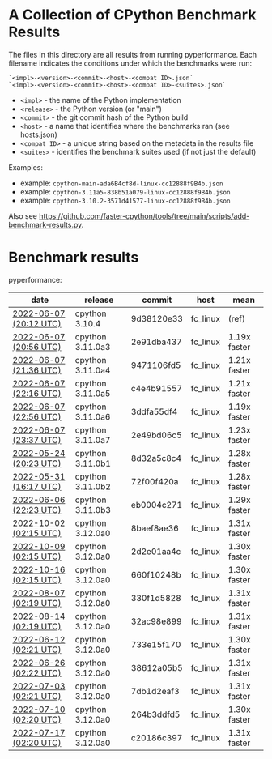 # A Collection of CPython Benchmark Results

The files in this directory are all results from running pyperformance.
Each filename indicates the conditions under which the benchmarks were
run:

    `<impl>-<version>-<commit>-<host>-<compat ID>.json`
    `<impl>-<version>-<commit>-<host>-<compat ID>-<suites>.json`

* `<impl>` - the name of the Python implementation
* `<release>` - the Python version (or "main")
* `<commit>` - the git commit hash of the Python build
* `<host>` - a name that identifies where the benchmarks ran (see hosts.json)
* `<compat ID>` - a unique string based on the metadata in the results file
* `<suites>` - identifies the benchmark suites used (if not just the default)

Examples:

* example: `cpython-main-ada6B4cf8d-linux-cc12888f9B4b.json`
* example: `cpython-3.11a5-838b51a079-linux-cc12888f9B4b.json`
* example: `cpython-3.10.2-3571d41577-linux-cc12888f9B4b.json`

Also see https://github.com/faster-cpython/tools/tree/main/scripts/add-benchmark-results.py.

# Benchmark results

<!-- START results table -->

pyperformance:

|  date | release | commit | host | mean  |
|  --- | --- | --- | --- | ---  |
|  [2022-06-07 (20:12 UTC)](benchmark-results/cpython-3.10.4-9d38120e33-fc_linux-b2cf916db80e-pyperformance.json) | cpython 3.10.4 | 9d38120e33 | fc_linux | (ref)  |
|  [2022-06-07 (20:56 UTC)](benchmark-results/cpython-3.11.0a3-2e91dba437-fc_linux-b2cf916db80e-pyperformance.json) | cpython 3.11.0a3 | 2e91dba437 | fc_linux | 1.19x faster  |
|  [2022-06-07 (21:36 UTC)](benchmark-results/cpython-3.11.0a4-9471106fd5-fc_linux-b2cf916db80e-pyperformance.json) | cpython 3.11.0a4 | 9471106fd5 | fc_linux | 1.21x faster  |
|  [2022-06-07 (22:16 UTC)](benchmark-results/cpython-3.11.0a5-c4e4b91557-fc_linux-b2cf916db80e-pyperformance.json) | cpython 3.11.0a5 | c4e4b91557 | fc_linux | 1.21x faster  |
|  [2022-06-07 (22:56 UTC)](benchmark-results/cpython-3.11.0a6-3ddfa55df4-fc_linux-b2cf916db80e-pyperformance.json) | cpython 3.11.0a6 | 3ddfa55df4 | fc_linux | 1.19x faster  |
|  [2022-06-07 (23:37 UTC)](benchmark-results/cpython-3.11.0a7-2e49bd06c5-fc_linux-b2cf916db80e-pyperformance.json) | cpython 3.11.0a7 | 2e49bd06c5 | fc_linux | 1.23x faster  |
|  [2022-05-24 (20:23 UTC)](benchmark-results/cpython-3.11.0b1-8d32a5c8c4-fc_linux-b2cf916db80e-pyperformance.json) | cpython 3.11.0b1 | 8d32a5c8c4 | fc_linux | 1.28x faster  |
|  [2022-05-31 (16:17 UTC)](benchmark-results/cpython-3.11.0b2-72f00f420a-fc_linux-b2cf916db80e-pyperformance.json) | cpython 3.11.0b2 | 72f00f420a | fc_linux | 1.28x faster  |
|  [2022-06-06 (22:23 UTC)](benchmark-results/cpython-3.11.0b3-eb0004c271-fc_linux-b2cf916db80e-pyperformance.json) | cpython 3.11.0b3 | eb0004c271 | fc_linux | 1.29x faster  |
|  [2022-10-02 (02:15 UTC)](benchmark-results/cpython-3.12.0a0-8baef8ae36-fc_linux-4119a1d33a43-pyperformance.json) | cpython 3.12.0a0 | 8baef8ae36 | fc_linux | 1.31x faster  |
|  [2022-10-09 (02:15 UTC)](benchmark-results/cpython-3.12.0a0-2d2e01aa4c-fc_linux-4119a1d33a43-pyperformance.json) | cpython 3.12.0a0 | 2d2e01aa4c | fc_linux | 1.30x faster  |
|  [2022-10-16 (02:15 UTC)](benchmark-results/cpython-3.12.0a0-660f10248b-fc_linux-4119a1d33a43-pyperformance.json) | cpython 3.12.0a0 | 660f10248b | fc_linux | 1.30x faster  |
|  [2022-08-07 (02:19 UTC)](benchmark-results/cpython-3.12.0a0-330f1d5828-fc_linux-91a1d1ba98b7-pyperformance.json) | cpython 3.12.0a0 | 330f1d5828 | fc_linux | 1.31x faster  |
|  [2022-08-14 (02:19 UTC)](benchmark-results/cpython-3.12.0a0-32ac98e899-fc_linux-91a1d1ba98b7-pyperformance.json) | cpython 3.12.0a0 | 32ac98e899 | fc_linux | 1.31x faster  |
|  [2022-06-12 (02:21 UTC)](benchmark-results/cpython-3.12.0a0-733e15f170-fc_linux-b2cf916db80e-pyperformance.json) | cpython 3.12.0a0 | 733e15f170 | fc_linux | 1.30x faster  |
|  [2022-06-26 (02:22 UTC)](benchmark-results/cpython-3.12.0a0-38612a05b5-fc_linux-b2cf916db80e-pyperformance.json) | cpython 3.12.0a0 | 38612a05b5 | fc_linux | 1.31x faster  |
|  [2022-07-03 (02:21 UTC)](benchmark-results/cpython-3.12.0a0-7db1d2eaf3-fc_linux-b2cf916db80e-pyperformance.json) | cpython 3.12.0a0 | 7db1d2eaf3 | fc_linux | 1.31x faster  |
|  [2022-07-10 (02:20 UTC)](benchmark-results/cpython-3.12.0a0-264b3ddfd5-fc_linux-b2cf916db80e-pyperformance.json) | cpython 3.12.0a0 | 264b3ddfd5 | fc_linux | 1.30x faster  |
|  [2022-07-17 (02:20 UTC)](benchmark-results/cpython-3.12.0a0-c20186c397-fc_linux-b2cf916db80e-pyperformance.json) | cpython 3.12.0a0 | c20186c397 | fc_linux | 1.31x faster  |

<!--
pyston:

|  date | release | commit | host | mean  |
|  --- | --- | --- | --- | ---  |
|  [2022-06-07 (20:12 UTC)](benchmark-results/cpython-3.10.4-9d38120e33-fc_linux-b2cf916db80e-pyston.json) | cpython 3.10.4 | 9d38120e33 | fc_linux | (ref)  |
|  [2022-06-07 (20:56 UTC)](benchmark-results/cpython-3.11.0a3-2e91dba437-fc_linux-b2cf916db80e-pyston.json) | cpython 3.11.0a3 | 2e91dba437 | fc_linux | 1.19x faster  |
|  [2022-06-07 (21:36 UTC)](benchmark-results/cpython-3.11.0a4-9471106fd5-fc_linux-b2cf916db80e-pyston.json) | cpython 3.11.0a4 | 9471106fd5 | fc_linux | 1.21x faster  |
|  [2022-06-07 (22:16 UTC)](benchmark-results/cpython-3.11.0a5-c4e4b91557-fc_linux-b2cf916db80e-pyston.json) | cpython 3.11.0a5 | c4e4b91557 | fc_linux | 1.21x faster  |
|  [2022-06-07 (22:56 UTC)](benchmark-results/cpython-3.11.0a6-3ddfa55df4-fc_linux-b2cf916db80e-pyston.json) | cpython 3.11.0a6 | 3ddfa55df4 | fc_linux | 1.19x faster  |
|  [2022-06-07 (23:37 UTC)](benchmark-results/cpython-3.11.0a7-2e49bd06c5-fc_linux-b2cf916db80e-pyston.json) | cpython 3.11.0a7 | 2e49bd06c5 | fc_linux | 1.23x faster  |
|  [2022-05-24 (20:23 UTC)](benchmark-results/cpython-3.11.0b1-8d32a5c8c4-fc_linux-b2cf916db80e-pyston.json) | cpython 3.11.0b1 | 8d32a5c8c4 | fc_linux | 1.28x faster  |
|  [2022-05-31 (16:17 UTC)](benchmark-results/cpython-3.11.0b2-72f00f420a-fc_linux-b2cf916db80e-pyston.json) | cpython 3.11.0b2 | 72f00f420a | fc_linux | 1.28x faster  |
|  [2022-06-06 (22:23 UTC)](benchmark-results/cpython-3.11.0b3-eb0004c271-fc_linux-b2cf916db80e-pyston.json) | cpython 3.11.0b3 | eb0004c271 | fc_linux | 1.29x faster  |
|  [2022-10-02 (02:15 UTC)](benchmark-results/cpython-3.12.0a0-8baef8ae36-fc_linux-4119a1d33a43-pyston.json) | cpython 3.12.0a0 | 8baef8ae36 | fc_linux | 1.31x faster  |
|  [2022-10-09 (02:15 UTC)](benchmark-results/cpython-3.12.0a0-2d2e01aa4c-fc_linux-4119a1d33a43-pyston.json) | cpython 3.12.0a0 | 2d2e01aa4c | fc_linux | 1.30x faster  |
|  [2022-10-16 (02:15 UTC)](benchmark-results/cpython-3.12.0a0-660f10248b-fc_linux-4119a1d33a43-pyston.json) | cpython 3.12.0a0 | 660f10248b | fc_linux | 1.30x faster  |
|  [2022-08-07 (02:19 UTC)](benchmark-results/cpython-3.12.0a0-330f1d5828-fc_linux-91a1d1ba98b7-pyston.json) | cpython 3.12.0a0 | 330f1d5828 | fc_linux | 1.31x faster  |
|  [2022-08-14 (02:19 UTC)](benchmark-results/cpython-3.12.0a0-32ac98e899-fc_linux-91a1d1ba98b7-pyston.json) | cpython 3.12.0a0 | 32ac98e899 | fc_linux | 1.31x faster  |
|  [2022-06-12 (02:21 UTC)](benchmark-results/cpython-3.12.0a0-733e15f170-fc_linux-b2cf916db80e-pyston.json) | cpython 3.12.0a0 | 733e15f170 | fc_linux | 1.30x faster  |
|  [2022-06-26 (02:22 UTC)](benchmark-results/cpython-3.12.0a0-38612a05b5-fc_linux-b2cf916db80e-pyston.json) | cpython 3.12.0a0 | 38612a05b5 | fc_linux | 1.31x faster  |
|  [2022-07-03 (02:21 UTC)](benchmark-results/cpython-3.12.0a0-7db1d2eaf3-fc_linux-b2cf916db80e-pyston.json) | cpython 3.12.0a0 | 7db1d2eaf3 | fc_linux | 1.31x faster  |
|  [2022-07-10 (02:20 UTC)](benchmark-results/cpython-3.12.0a0-264b3ddfd5-fc_linux-b2cf916db80e-pyston.json) | cpython 3.12.0a0 | 264b3ddfd5 | fc_linux | 1.30x faster  |
|  [2022-07-17 (02:20 UTC)](benchmark-results/cpython-3.12.0a0-c20186c397-fc_linux-b2cf916db80e-pyston.json) | cpython 3.12.0a0 | c20186c397 | fc_linux | 1.31x faster  |
-->

<!-- END results table -->

